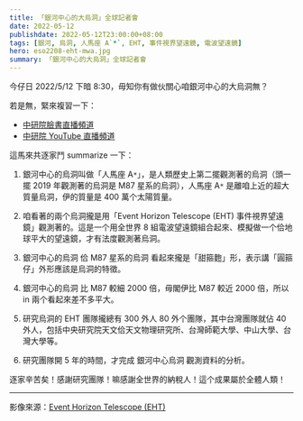 ```yaml
---
title: 「銀河中心的大烏洞」全球記者會
date: 2022-05-12
publishdate: 2022-05-12T23:00:00+08:00
tags: [銀河, 烏洞, 人馬座 A`*`, EHT, 事件視界望遠鏡, 電波望遠鏡]
hero: eso2208-eht-mwa.jpg
summary: 「銀河中心的大烏洞」全球記者會
---
```


今仔日 2022/5/12 下暗 8:30，毋知你有做伙關心咱銀河中心的大烏洞無？

若是無，緊來複習一下：

- [中研院臉書直播頻道](https://fb.watch/cYJVceGpHN/)
- [中研院 YouTube 直播頻道](https://www.youtube.com/watch?v=EheBwds5eAc)



這馬來共逐家鬥 summarize 一下：

1. 銀河中心的烏洞叫做「人馬座 A`*`」，是人類歷史上第二擺觀測著的烏洞（頭一擺 2019 年觀測著的烏洞是 M87 星系的烏洞），人馬座 A`*` 是離咱上近的超大質量烏洞，伊的質量是 400 萬个太陽質量。

2. 咱看著的兩个烏洞攏是用「Event Horizon Telescope (EHT) 事件視界望遠鏡」觀測著的。這是一个用全世界 8 組電波望遠鏡組合起來、模擬做一个佮地球平大的望遠鏡，才有法度觀測著烏洞。

3. 銀河中心的烏洞 佮 M87 星系的烏洞 看起來攏是「甜箍麭」形，表示講「圓箍仔」外形應該是烏洞的特徵。

4. 銀河中心的烏洞 比 M87 較細 2000 倍，毋閣伊比 M87 較近 2000 倍，所以 in 兩个看起來差不多平大。

5. 研究烏洞的 EHT 團隊攏總有 300 外人 80 外个團隊，其中台灣團隊就佔 40 外人，包括中央研究院天文佮天文物理研究所、台灣師範大學、中山大學、台灣大學等。

6. 研究團隊開 5 年的時間，才完成 銀河中心烏洞 觀測資料的分析。

逐家辛苦矣！感謝研究團隊！嘛感謝全世界的納稅人！這个成果屬於全體人類！

---

影像來源：[Event Horizon Telescope (EHT)](https://eventhorizontelescope.org/blog/astronomers-reveal-first-image-black-hole-heart-our-galaxy?fbclid=IwAR3a-WZe_laQ-VWOZuww-hvWhmd0CfxYH3UI5VrPCbChZ_lKa-gBSh_RIIY)
